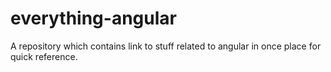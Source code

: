 # everything-angular
A repository which contains link to stuff related to angular in once place for quick reference.
